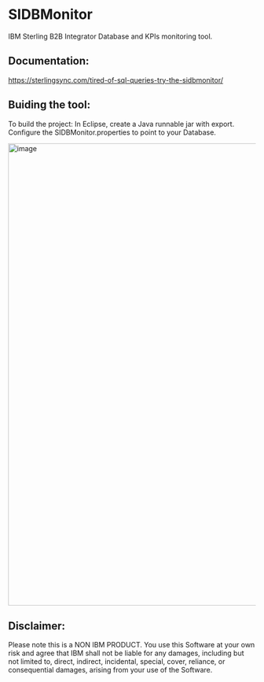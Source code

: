 # SIDBMonitor
IBM Sterling B2B Integrator Database and KPIs monitoring tool.

## Documentation:
https://sterlingsync.com/tired-of-sql-queries-try-the-sidbmonitor/

## Buiding the tool:
To build the project: In Eclipse, create a Java runnable jar with export.
Configure the SIDBMonitor.properties to point to your Database.

<img width="939" alt="image" src="https://github.com/mbabari/SIDBMonitor/assets/21334212/7cc0a5bd-5b24-40bc-820e-24149b47c29e">

## Disclaimer:
Please note this is a NON IBM PRODUCT.
You use this Software at your own risk and agree that IBM shall not be liable for any damages,
including but not limited to, direct, indirect, incidental, special, cover, reliance, or consequential damages,
arising from your use of the Software.

